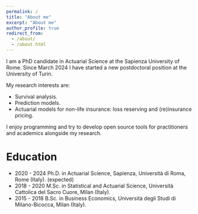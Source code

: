 ```yaml
---
permalink: /
title: "About me"
excerpt: "About me"
author_profile: true
redirect_from: 
  - /about/
  - /about.html
---
```


I am a PhD candidate in Actuarial Science at the Sapienza University of Rome. Since March 2024 I have started a new postdoctoral position at the University of Turin.

My research interests are:

* Survival analysis.
* Prediction models.
* Actuarial models for non-life insurance: loss reserving and (re)insurance pricing.

I enjoy programming and try to develop open source tools for practitioners and academics alongside my research.

Education
========================

* 2020 - 2024 Ph.D. in Actuarial Science, Sapienza, Università di Roma, Rome (Italy). (expected)
* 2018 - 2020 M.Sc. in Statistical and Actuarial Science, Università Cattolica del Sacro Cuore, Milan (Italy).  
* 2015 - 2018 B.Sc. in Business Economics, Università degli Studi di Milano-Bicocca, Milan (Italy).  